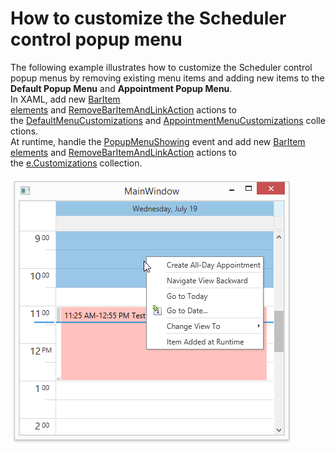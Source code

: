 # How to customize the Scheduler control popup menu


<p>The following example illustrates how to customize the Scheduler control popup menus by removing existing menu items and adding new items to the <strong>Default Popup Menu</strong> and <strong>Appointment Popup Menu</strong>.<br>In XAML, add new <a href="http://help.devexpress.com/#WPF/clsDevExpressXpfBarsBarItemtopic">BarItem elements</a> and <a href="http://help.devexpress.com/#WPF/clsDevExpressXpfBarsRemoveBarItemAndLinkActiontopic">RemoveBarItemAndLinkAction</a> actions to the <a href="http://help.devexpress.com/#WPF/DevExpressXpfSchedulerSchedulerControl_DefaultMenuCustomizationstopic">DefaultMenuCustomizations</a> and <a href="http://help.devexpress.com/#WPF/DevExpressXpfSchedulerSchedulerControl_AppointmentMenuCustomizationstopic">AppointmentMenuCustomizations</a> collections.<br>At runtime, handle the <a href="http://help.devexpress.com/#WPF/DevExpressXpfSchedulerSchedulerControl_PopupMenuShowingtopic">PopupMenuShowing</a> event and add new <a href="http://help.devexpress.com/#WPF/clsDevExpressXpfBarsBarItemtopic">BarItem elements</a> and <a href="http://help.devexpress.com/#WPF/clsDevExpressXpfBarsRemoveBarItemAndLinkActiontopic">RemoveBarItemAndLinkAction</a> actions to the <a href="http://help.devexpress.com/#WPF/DevExpressXpfSchedulerSchedulerMenuEventArgs_Customizationstopic">e.Customizations</a> collection.<br><br><img src="https://raw.githubusercontent.com/DevExpress-Examples/how-to-customize-the-scheduler-control-popup-menu-e2721/16.2.3+/media/f4c1eff8-7c68-4895-9d5e-1b508f8e578c.png"><br><br></p>

<br/>


